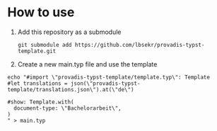 # How to use

1. Add this repository as a submodule

    `git submodule add https://github.com/lbsekr/provadis-typst-template.git`

2. Create a new main.typ file and use the template
```
echo "#import \"provadis-typst-template/template.typ\": Template
#let translations = json(\"provadis-typst-template/translations.json\").at(\"de\")

#show: Template.with(
  document-type: \"Bachelorarbeit\",
)
" > main.typ
```
